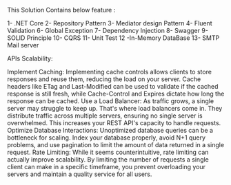 
This Solution Contains below feature :

1- .NET Core
2- Repository Pattern
3- Mediator design Pattern
4- Fluent Validation 
6- Global Exception 
7- Dependency Injection
8- Swagger
9- SOLID Principle
10- CQRS 
11- Unit Test
12 -In-Memory DataBase
13- SMTP Mail server

APIs Scalability:

Implement Caching: Implementing cache controls allows clients to store responses and reuse them, reducing the load on your server. Cache headers like ETag and Last-Modified can be used to validate if the cached response is still fresh, while Cache-Control and Expires dictate how long the response can be cached.
Use a Load Balancer: As traffic grows, a single server may struggle to keep up. That's where load balancers come in. They distribute traffic across multiple servers, ensuring no single server is overwhelmed. This increases your REST API's capacity to handle requests.
Optimize Database Interactions: Unoptimized database queries can be a bottleneck for scaling. Index your database properly, avoid N+1 query problems, and use pagination to limit the amount of data returned in a single request.
Rate Limiting: While it seems counterintuitive, rate limiting can actually improve scalability. By limiting the number of requests a single client can make in a specific timeframe, you prevent overloading your servers and maintain a quality service for all users.


